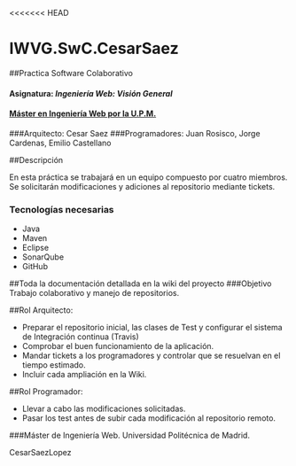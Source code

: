 <<<<<<< HEAD
# IWVG.SwC.CesarSaez
##Practica Software Colaborativo

#### Asignatura: *Ingeniería Web: Visión General*
#### [Máster en Ingeniería Web por la U.P.M.](http://miw.etsisi.upm.es)


###Arquitecto: Cesar Saez
###Programadores: Juan Rosisco, Jorge Cardenas, Emilio Castellano

##Descripción

 En esta práctica se trabajará en un equipo compuesto por cuatro miembros. 
 Se solicitarán modificaciones y adiciones al repositorio mediante tickets.

### Tecnologías necesarias
* Java
* Maven
* Eclipse
* SonarQube
* GitHub

##Toda la documentación detallada en la wiki del proyecto
###Objetivo
 Trabajo colaborativo y manejo de repositorios.

##Rol Arquitecto:

* Preparar el repositorio inicial, las clases de Test y configurar el sistema de Integración continua (Travis) 
* Comprobar el buen funcionamiento de la aplicación. 
* Mandar tickets a los programadores y controlar que se resuelvan en el tiempo estimado. 
* Incluir cada ampliación en la Wiki.

##Rol Programador:
* Llevar a cabo las modificaciones solicitadas. 
* Pasar los test antes de subir cada modificación al repositorio remoto.

###Máster de Ingeniería Web. Universidad Politécnica de Madrid.

 CesarSaezLopez